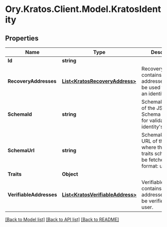 # Ory.Kratos.Client.Model.KratosIdentity
## Properties

Name | Type | Description | Notes
------------ | ------------- | ------------- | -------------
**Id** | **string** |  | 
**RecoveryAddresses** | [**List&lt;KratosRecoveryAddress&gt;**](KratosRecoveryAddress.md) | RecoveryAddresses contains all the addresses that can be used to recover an identity. | [optional] 
**SchemaId** | **string** | SchemaID is the ID of the JSON Schema to be used for validating the identity&#39;s traits. | 
**SchemaUrl** | **string** | SchemaURL is the URL of the endpoint where the identity&#39;s traits schema can be fetched from.  format: url | 
**Traits** | **Object** |  | 
**VerifiableAddresses** | [**List&lt;KratosVerifiableAddress&gt;**](KratosVerifiableAddress.md) | VerifiableAddresses contains all the addresses that can be verified by the user. | [optional] 

[[Back to Model list]](../README.md#documentation-for-models) [[Back to API list]](../README.md#documentation-for-api-endpoints) [[Back to README]](../README.md)

